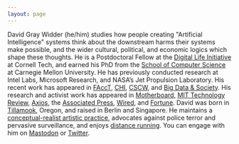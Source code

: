 ```yaml
---
layout: page
---
```


David Gray Widder (he/him) studies how people creating "Artificial Intelligence" systems think about the downstream harms their systems make possible, and the wider cultural, political, and economic logics which shape these thoughts. He is a Postdoctoral Fellow at the [Digital Life Initiative](https://www.dli.tech.cornell.edu) at Cornell Tech, and earned his PhD from the [School of Computer Science](https://www.cs.cmu.edu) at Carnegie Mellon University. He has previously conducted research at Intel Labs, Microsoft Research, and NASA’s Jet Propulsion Laboratory. His recent work has appeared in [FA](https://davidwidder.me/files/widder-ossdeepfakes-facct22.pdf)[ccT](https://davidwidder.me/power.pdf), [CHI](https://davidwidder.me/files/trust-automation-widder.pdf), [CSCW](https://davidwidder.me/files/frluckaj-gender-cscw2023.pdf), and [Big Data & Society](https://journals.sagepub.com/doi/full/10.1177/20539517231177620). His research and activist work has appeared in [Motherboard](https://www.vice.com/en/article/n7z5px/twitter-employees-on-visas-cant-just-quit), [MIT Technology Review](https://www.technologyreview.com/2023/04/03/1070665/cmu-university-privacy-battle-smart-building-sensors-mites/), [Axios](https://www.axios.com/2024/02/27/stanford-open-source-risks-meta), the [Associated Press](https://apnews.com/article/ai-executive-order-biden-opensource-models-1c42092e55729d731d246440094f7fed), [Wir](https://www.wired.com/story/dark-side-open-source-ai-image-generators/)[ed](https://www.wired.com/story/the-myth-of-open-source-ai/), and [Fortune](https://fortune.com/2023/08/22/open-ai-models-criticized-academic-paper-cmu-meredith-whittaker/). David was born in [Tillamook](https://www.gotmilk.com), Oregon, and raised in Berlin and Singapore. He maintains a [conceptual-realist artistic practice](https://www.instagram.com/davidthewid/), advocates against police terror and pervasive surveillance, and enjoys [distance running](https://www.strava.com/athletes/25775072). You can engage with him on [Mastodon](https://hci.social/@davidthewid) or [Twitter](https://twitter.com/davidthewid).


<!-- David Gray Widder (he/him) studies how people creating "Artificial Intelligence" systems think about the downstream harms their systems make possible. He earned his PhD from the [School of Computer Science](https://www.cs.cmu.edu) at Carnegie Mellon University, and is an incoming Postdoctoral Fellow at the [Digital Life Initiative](https://www.dli.tech.cornell.edu) at Cornell Tech. He has previously conducted research at Intel Labs, Microsoft Research, and NASA's Jet Propulsion Laboratory. He was born in Tillamook, Oregon and raised in Berlin and Singapore. 
He maintains a [conceptual-realist artistic practice](https://www.instagram.com/davidthewid/), advocates against police terror and pervasive surveillance, and enjoys [distance running](https://www.strava.com/athletes/25775072). -->

<!-- advised by [Laura Dabbish](http://www.lauradabbish.com) and [Jim Herbsleb](https://www.isri.cmu.edu/people/core-faculty/herbsleb-james.html) -->

<!-- I am a Software Engineering PhD student at Carnegie Mellon University’s [Institute for Software Research](http://isri.cmu.edu/index.html) in the [School of Computer Science](https://www.cs.cmu.edu). I am . -->
<!-- and [Bogdan Vasilescu](https://bvasiles.github.io) and a proud member of the [CoEx](http://coexlab.com) and [STRUDEL](https://cmustrudel.github.io) teams. -->

<!-- I do research at the intersection of Human Computer Interaction and Software Engineering, on topics such as ethics and trust in Artificial Intelligence, diversity and inclusion in open source communities, and tool choice in dev ops environments. You can download my [academic CV](files/Widder_CV.pdf), and also view my [Google Scholar profile](https://scholar.google.com/citations?user=OG_qAA4AAAAJ&hl=en). -->

<!-- I earned my BS in 2017 from the [Robert D. Clark Honors College](http://honors.uoregon.edu) at the University of Oregon where I studied Computer Science and Liberal Arts. I wrote my Undergraduate Thesis on the programming practices of scientific research programmers, and was advised by [Professor Stephen Fickas](http://ix.cs.uoregon.edu/~fickas/new_home/). -->

<!-- I was born in [Tillamook, Oregon](https://en.wikipedia.org/wiki/Tillamook,_Oregon) but grew up in Berlin, Germany and Singapore. I am a conceptual realist [painter](https://www.instagram.com/davidthewid/), I [run](), and advocate for student interests on the [Dean's PhD Student Advisory Committee](https://scs-phd-deans-committee.github.io). -->



<!-- Please feel free to [contact](/contact) David, or follow him on <a rel="me" href="https://hci.social/@davidthewid">Mastodon</a> or [Twitter](https://twitter.com/davidthewid). -->
